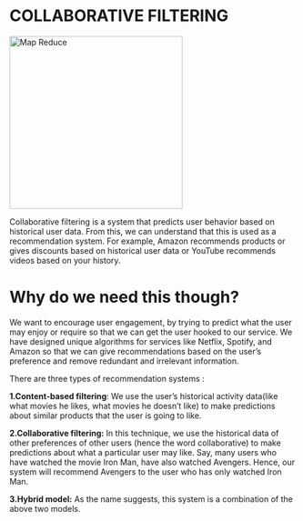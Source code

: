# COLLABORATIVE FILTERING
<img width="304" alt="Map Reduce" src="https://miro.medium.com/max/1400/1*3ALliiz9hG79_2xopzgyrQ.png">

Collaborative filtering is a system that predicts user behavior based on historical user data. From this, we can understand that this is used as a recommendation system. For example, Amazon recommends products or gives discounts based on historical user data or YouTube recommends videos based on your history.

# Why do we need this though?
We want to encourage user engagement, by trying to predict what the user may enjoy or require so that we can get the user hooked to our service. We have designed unique algorithms for services like Netflix, Spotify, and Amazon so that we can give recommendations based on the user’s preference and remove redundant and irrelevant information.

There are three types of recommendation systems :

**1.Content-based filtering**: We use the user’s historical activity data(like what movies he likes, what movies he doesn’t like) to make predictions about similar products that the user is going to like.

**2.Collaborative filtering:** In this technique, we use the historical data of other preferences of other users (hence the word collaborative) to make predictions about what a particular user may like. Say, many users who have watched the movie Iron Man, have also watched Avengers. Hence, our system will recommend Avengers to the user who has only watched Iron Man.

**3.Hybrid model:** As the name suggests, this system is a combination of the above two models.
